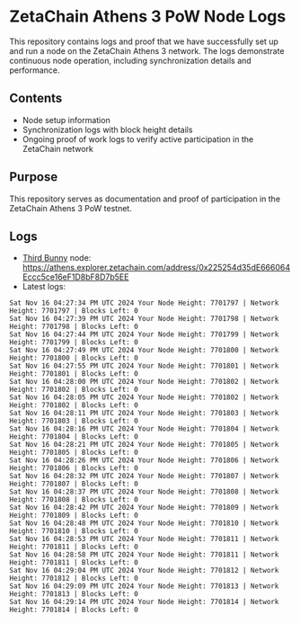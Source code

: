 # ZetaChain Athens 3 PoW Node Logs
This repository contains logs and proof that we have successfully set up and run a node on the ZetaChain Athens 3 network. The logs demonstrate continuous node operation, including synchronization details and performance.

## Contents
- Node setup information
- Synchronization logs with block height details
- Ongoing proof of work logs to verify active participation in the ZetaChain network

## Purpose
This repository serves as documentation and proof of participation in the ZetaChain Athens 3 PoW testnet.

## Logs

- [Third Bunny](https://thirdbunny.xyz/) node: https://athens.explorer.zetachain.com/address/0x225254d35dE666064Eccc5ce16eF1D8bF8D7b5EE
- Latest logs:
```
Sat Nov 16 04:27:34 PM UTC 2024 Your Node Height: 7701797 | Network Height: 7701797 | Blocks Left: 0
Sat Nov 16 04:27:39 PM UTC 2024 Your Node Height: 7701798 | Network Height: 7701798 | Blocks Left: 0
Sat Nov 16 04:27:44 PM UTC 2024 Your Node Height: 7701799 | Network Height: 7701799 | Blocks Left: 0
Sat Nov 16 04:27:49 PM UTC 2024 Your Node Height: 7701800 | Network Height: 7701800 | Blocks Left: 0
Sat Nov 16 04:27:55 PM UTC 2024 Your Node Height: 7701801 | Network Height: 7701801 | Blocks Left: 0
Sat Nov 16 04:28:00 PM UTC 2024 Your Node Height: 7701802 | Network Height: 7701802 | Blocks Left: 0
Sat Nov 16 04:28:05 PM UTC 2024 Your Node Height: 7701802 | Network Height: 7701802 | Blocks Left: 0
Sat Nov 16 04:28:11 PM UTC 2024 Your Node Height: 7701803 | Network Height: 7701803 | Blocks Left: 0
Sat Nov 16 04:28:16 PM UTC 2024 Your Node Height: 7701804 | Network Height: 7701804 | Blocks Left: 0
Sat Nov 16 04:28:21 PM UTC 2024 Your Node Height: 7701805 | Network Height: 7701805 | Blocks Left: 0
Sat Nov 16 04:28:26 PM UTC 2024 Your Node Height: 7701806 | Network Height: 7701806 | Blocks Left: 0
Sat Nov 16 04:28:32 PM UTC 2024 Your Node Height: 7701807 | Network Height: 7701807 | Blocks Left: 0
Sat Nov 16 04:28:37 PM UTC 2024 Your Node Height: 7701808 | Network Height: 7701808 | Blocks Left: 0
Sat Nov 16 04:28:42 PM UTC 2024 Your Node Height: 7701809 | Network Height: 7701809 | Blocks Left: 0
Sat Nov 16 04:28:48 PM UTC 2024 Your Node Height: 7701810 | Network Height: 7701810 | Blocks Left: 0
Sat Nov 16 04:28:53 PM UTC 2024 Your Node Height: 7701811 | Network Height: 7701811 | Blocks Left: 0
Sat Nov 16 04:28:58 PM UTC 2024 Your Node Height: 7701811 | Network Height: 7701811 | Blocks Left: 0
Sat Nov 16 04:29:04 PM UTC 2024 Your Node Height: 7701812 | Network Height: 7701812 | Blocks Left: 0
Sat Nov 16 04:29:09 PM UTC 2024 Your Node Height: 7701813 | Network Height: 7701813 | Blocks Left: 0
Sat Nov 16 04:29:14 PM UTC 2024 Your Node Height: 7701814 | Network Height: 7701814 | Blocks Left: 0
```
